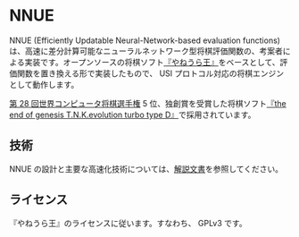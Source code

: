 # NNUE

NNUE (Efficiently Updatable Neural-Network-based evaluation functions) は、高速に差分計算可能なニューラルネットワーク型将棋評価関数の、考案者による実装です。オープンソースの将棋ソフト[『やねうら王』](https://github.com/yaneurao/YaneuraOu)をベースとして、評価関数を置き換える形で実装したもので、 USI プロトコル対応の将棋エンジンとして動作します。

[第 28 回世界コンピュータ将棋選手権](http://www2.computer-shogi.org/wcsc28/) 5 位、独創賞を受賞した将棋ソフト[『the end of genesis T.N.K.evolution turbo type D』](https://github.com/nodchip/tnk-/releases)で採用されています。


## 技術

NNUE の設計と主要な高速化技術については、[解説文書](docs/nnue.pdf)を参照してください。


## ライセンス

『やねうら王』のライセンスに従います。すなわち、 GPLv3 です。
